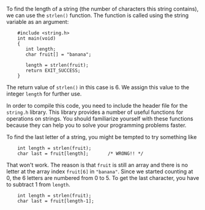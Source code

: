 To find the length of a string (the number of characters this string contains), we can use the `strlen()` function.  The function is called using the string variable as an argument:

```code
    #include <string.h>
    int main(void)
    { 
       int length;
       char fruit[] = "banana"; 

       length = strlen(fruit);
       return EXIT_SUCCESS;
    }   
```
The return value of `strlen()` in this case is 6. We assign this value to the integer  `length`  for further use.  

In order to compile this code, you need to include the header file for the `string.h` library. This library provides a number of useful functions for operations on strings.  You should familiarize yourself with these functions because they can  help you to solve your programming problems faster.



To find the last letter of a string, you might be tempted to try something like

```code
    int length = strlen(fruit);
    char last = fruit[length];       /* WRONG!! */
```
That won't work.  The reason is that  `fruit` is still an array and there is no letter at the array index  `fruit[6]` in `"banana"`.  Since we started counting at 0, the 6 letters are numbered from 0 to 5.  To get the last character, you have to subtract 1 from `length`.

```code
    int length = strlen(fruit);
    char last = fruit[length-1];
```